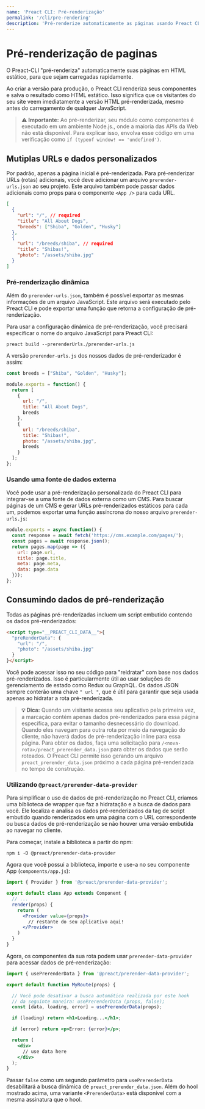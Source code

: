 ```yaml
---
name: 'Preact CLI: Pré-renderização'
permalink: '/cli/pre-rendering'
description: 'Pré-renderize automaticamente as páginas usando Preact CLI.'
---
```


# Pré-renderização de paginas

O Preact-CLI "pré-renderiza" automaticamente suas páginas em HTML estático, para que sejam carregadas rapidamente.

Ao criar a versão para produção, o Preact CLI renderiza seus componentes e salva o resultado como HTML estático. Isso significa que os visitantes do seu site veem imediatamente a versão HTML pré-renderizada, mesmo antes do carregamento de qualquer JavaScript.

> **⚠️ Importante:** Ao pré-renderizar, seu módulo como componentes é executado em um ambiente Node.js., onde a maioria das APIs da Web não está disponível. Para explicar isso, envolva esse código em uma verificação como `if (typeof window! == 'undefined')`.

## Mutiplas URLs e dados personalizados

Por padrão, apenas a página inicial é pré-renderizada. Para pré-renderizar URLs (rotas) adicionais, você deve adicionar um arquivo `prerender-urls.json` ao seu projeto. Este arquivo também pode passar dados adicionais como props para o componente `<App />` para cada URL.

```json
[
  {
    "url": "/", // required
    "title": "All About Dogs",
    "breeds": ["Shiba", "Golden", "Husky"]
  },
  {
    "url": "/breeds/shiba", // required
    "title": "Shibas!",
    "photo": "/assets/shiba.jpg"
  }
]
```

### Pré-renderização dinâmica

Além do `prerender-urls.json`, também é possível exportar as mesmas informações de um arquivo JavaScript. Este arquivo será executado pelo Preact CLI e pode exportar uma função que retorna a configuração de pré-renderização.

Para usar a configuração dinâmica de pré-renderização, você precisará especificar o nome do arquivo JavaScript para Preact CLI:

`preact build --prerenderUrls./prerender-urls.js`

A versão `prerender-urls.js` dos nossos dados de pré-renderizador é assim:

```js
const breeds = ["Shiba", "Golden", "Husky"];

module.exports = function() {
  return [
    {
      url: "/",
      title: "All About Dogs",
      breeds
    },
    {
      url: "/breeds/shiba",
      title: "Shibas!",
      photo: "/assets/shiba.jpg",
      breeds
    }
  ];
};
```

### Usando uma fonte de dados externa

Você pode usar a pré-renderização personalizada do Preact CLI para integrar-se a uma fonte de dados externa como um CMS. Para buscar páginas de um CMS e gerar URLs pré-renderizados estáticos para cada um, podemos exportar uma função assíncrona do nosso arquivo `prerender-urls.js`:

```js
module.exports = async function() {
  const response = await fetch('https://cms.example.com/pages/');
  const pages = await response.json();
  return pages.map(page => ({
    url: page.url,
    title: page.title,
    meta: page.meta,
    data: page.data
  }));
};
```

## Consumindo dados de pré-renderização

Todas as páginas pré-renderizadas incluem um script embutido contendo os dados pré-renderizados:

```html
<script type="__PREACT_CLI_DATA__">{
  "preRenderData": {
    "url": "/",
    "photo": "/assets/shiba.jpg"
  }
}</script>
```

Você pode acessar isso no seu código para "reidratar" com base nos dados pré-renderizados. Isso é particularmente útil ao usar soluções de gerenciamento de estado como Redux ou GraphQL. Os dados JSON sempre conterão uma chave `" url "`, que é útil para garantir que seja usada apenas ao hidratar a rota pré-renderizada.

> **💡 Dica:** Quando um visitante acessa seu aplicativo pela primeira vez, a marcação contém apenas dados pré-renderizados para essa página específica, para evitar o tamanho desnecessário do download. Quando eles navegam para outra rota por meio da navegação do cliente, não haverá dados de pré-renderização inline para essa página. Para obter os dados, faça uma solicitação para `/<nova-rota>/preact_prerender_data.json` para obter os dados que serão roteados. O Preact CLI permite isso gerando um arquivo `preact_prerender_data.json` próximo a cada página pré-renderizada no tempo de construção.

### Utilizando `@preact/prerender-data-provider`

Para simplificar o uso de dados de pré-renderização no Preact CLI, criamos uma biblioteca de wrapper que faz a hidratação e a busca de dados para você. Ele localiza e analisa os dados pré-renderizados da tag de script embutido quando renderizados em uma página com o URL correspondente ou busca dados de pré-renderização se não houver uma versão embutida ao navegar no cliente.

Para começar, instale a biblioteca a partir do npm:

`npm i -D @preact/prerender-data-provider`

Agora que você possui a biblioteca, importe e use-a no seu componente App (`components/app.js`):

```jsx
import { Provider } from '@preact/prerender-data-provider';

export default class App extends Component {
  // ...
  render(props) {
    return (
      <Provider value={props}>
        // restante do seu aplicativo aqui!
      </Provider>
    )
  }
}
```

Agora, os componentes da sua rota podem usar `prerender-data-provider` para acessar dados de pré-renderização:

```jsx
import { usePrerenderData } from '@preact/prerender-data-provider';

export default function MyRoute(props) {

  // Você pode desativar a busca automática realizada por este hook
  // da seguinte maneira: usePrerenderData (props, false);
  const [data, loading, error] = usePrerenderData(props);

  if (loading) return <h1>Loading...</h1>;

  if (error) return <p>Error: {error}</p>;

  return (
    <div>
      // use data here
    </div>
  );
}
```

Passar `false` como um segundo parâmetro para `usePrerenderData` desabilitará a busca dinâmica de `preact_prerender_data.json`. Além do hool mostrado acima, uma variante `<PrerenderData>` está disponível com a mesma assinatura que o hool.
